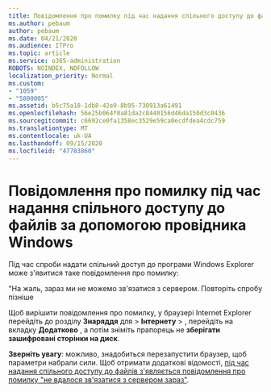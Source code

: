 ```yaml
---
title: Повідомлення про помилку під час надання спільного доступу до файлів за допомогою провідника Windows
ms.author: pebaum
author: pebaum
ms.date: 04/21/2020
ms.audience: ITPro
ms.topic: article
ms.service: o365-administration
ROBOTS: NOINDEX, NOFOLLOW
localization_priority: Normal
ms.custom:
- "1059"
- "5800005"
ms.assetid: b5c75a18-1db8-42e9-8b95-730913a61491
ms.openlocfilehash: 56e25b064f0a81da2c8440156d46da150d3c0436
ms.sourcegitcommit: c6692ce0fa1358ec3529e59ca0ecdfdea4cdc759
ms.translationtype: MT
ms.contentlocale: uk-UA
ms.lasthandoff: 09/15/2020
ms.locfileid: "47783860"
---
```

# <a name="error-message-when-sharing-files-from-windows-explorer"></a>Повідомлення про помилку під час надання спільного доступу до файлів за допомогою провідника Windows

Під час спроби надати спільний доступ до програми Windows Explorer може з'явитися таке повідомлення про помилку:
  
"На жаль, зараз ми не можемо зв'язатися з сервером. Повторіть спробу пізніше
  
Щоб вирішити повідомлення про помилку, у браузері Internet Explorer перейдіть до розділу **Знаряддя** для \> **Інтернету** \> , перейдіть на вкладку **Додатково** , а потім зніміть прапорець не **зберігати зашифровані сторінки на диск**.
  
 **Зверніть увагу**: можливо, знадобиться перезапустити браузер, щоб параметри набрали сили. Щоб отримати додаткові відомості, [під час надання спільного доступу до файлів з'являється повідомлення про помилку "не вдалося зв'язатися з сервером зараз"](https://go.microsoft.com/fwlink/?linkid=2022914).
  